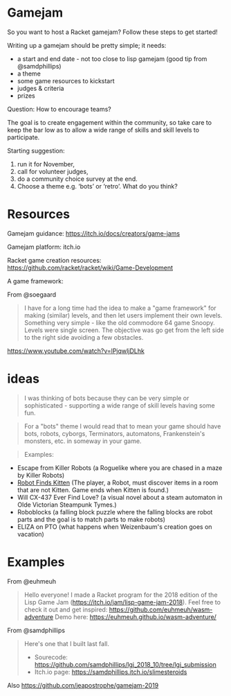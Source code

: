 # Gamejam

So you want to host a Racket gamejam? Follow these steps to get started!

Writing up a gamejam should be pretty simple; it needs:
* a start and end date - not too close to lisp gamejam (good tip from @samdphillips)
* a theme
* some game resources to kickstart
* judges & criteria
* prizes

Question: How to encourage teams?

The goal is to create engagement within the community, so take care to keep the bar low as to allow a wide range of skills and skill levels to participate.

Starting suggestion:
1. run it for November, 
2. call for volunteer judges, 
3. do a community choice survey at the end. 
4. Choose a theme e.g. ‘bots’ or ‘retro’. What do you think?

# Resources

Gamejam guidance: <https://itch.io/docs/creators/game-jams>

Gamejam platform: itch.io

Racket game creation resources: <https://github.com/racket/racket/wiki/Game-Development>

A game framework: 

From @soegaard

> I have for a long time had the idea to make a "game framework" for making (similar) levels, and then let users implement their own levels.
> Something very simple - like the old commodore 64 game Snoopy.
Levels were single screen. The objective was go get from the left side to the right side
avoiding a few obstacles.

<https://www.youtube.com/watch?v=lPjqwIjDLhk>


# ideas 

> I was thinking of bots because they can be very simple or sophisticated - supporting a wide range of skill levels having some fun.

> For a "bots" theme I would read that to mean your game should have bots, robots, cyborgs, Terminators, automatons, Frankenstein's monsters, etc. in someway in your game. 

> Examples:
- Escape from Killer Robots (a Roguelike where you are chased in a maze by Killer Robots)
- [Robot Finds Kitten](http://robotfindskitten.org/) (The player, a Robot, must discover items in a room that are not Kitten.  Game ends when Kitten is found.)
- Will CX-437 Ever Find Love? (a visual novel about a steam automaton in Olde Victorian Steampunk Tymes.)
- Roboblocks (a falling block puzzle where the falling blocks are robot parts and the goal is to match parts to make robots)
- ELIZA on PTO (what happens when Weizenbaum's creation goes on vacation)

# Examples

From @euhmeuh

> Hello everyone! I made a Racket program for the 2018 edition of the Lisp Game Jam (https://itch.io/jam/lisp-game-jam-2018).
Feel free to check it out and get inspired: https://github.com/euhmeuh/wasm-adventure
Demo here: https://euhmeuh.github.io/wasm-adventure/

From @samdphillips

> Here's one that I built last fall.  
> - Sourecode: https://github.com/samdphillips/lgj_2018_10/tree/lgj_submission
> - Itch.io page: https://samdphillips.itch.io/slimesteroids

Also https://github.com/jeapostrophe/gamejam-2019

